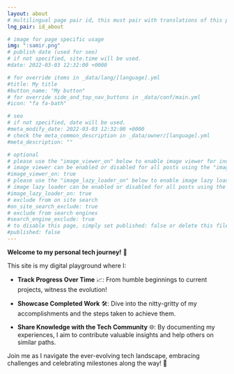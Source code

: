 ```yaml
---
layout: about
# multilingual page pair id, this must pair with translations of this page. (This name must be unique)
lng_pair: id_about

# image for page specific usage
img: ":samir.png"
# publish date (used for seo)
# if not specified, site.time will be used.
#date: 2022-03-03 12:32:00 +0000

# for override items in _data/lang/[language].yml
#title: My title
#button_name: "My button"
# for override side_and_top_nav_buttons in _data/conf/main.yml
#icon: "fa fa-bath"

# seo
# if not specified, date will be used.
#meta_modify_date: 2022-03-03 12:32:00 +0000
# check the meta_common_description in _data/owner/[language].yml
#meta_description: ""

# optional
# please use the "image_viewer_on" below to enable image viewer for individual pages or posts (_posts/ or [language]/_posts folders).
# image viewer can be enabled or disabled for all posts using the "image_viewer_posts: true" setting in _data/conf/main.yml.
#image_viewer_on: true
# please use the "image_lazy_loader_on" below to enable image lazy loader for individual pages or posts (_posts/ or [language]/_posts folders).
# image lazy loader can be enabled or disabled for all posts using the "image_lazy_loader_posts: true" setting in _data/conf/main.yml.
#image_lazy_loader_on: true
# exclude from on site search
#on_site_search_exclude: true
# exclude from search engines
#search_engine_exclude: true
# to disable this page, simply set published: false or delete this file
#published: false
---
```


**Welcome to my personal tech journey!** 🚀

This site is my digital playground where I:

- **Track Progress Over Time** 📈: From humble beginnings to current projects, witness the evolution!

- **Showcase Completed Work** 🛠️: Dive into the nitty-gritty of my accomplishments and the steps taken to achieve them.

- **Share Knowledge with the Tech Community** 🌐: By documenting my experiences, I aim to contribute valuable insights and help others on similar paths.

Join me as I navigate the ever-evolving tech landscape, embracing challenges and celebrating milestones along the way! 🎉 


